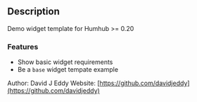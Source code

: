 ## Description

Demo widget template for Humhub >= 0.20

### Features

- Show basic widget requirements
- Be a `base` widget tempate example

Author: David J Eddy
Website: [https://github.com/davidjeddy](https://github.com/davidjeddy)
